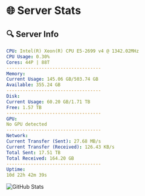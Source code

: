 # 🌐 Server Stats
## 🔍 Server Info
```yaml
CPU: Intel(R) Xeon(R) CPU E5-2699 v4 @ 1342.02MHz
CPU Usage: 0.30%
Cores: 44P | 88T
-----------------------------------
Memory:
Current Usage: 145.06 GB/503.74 GB
Available: 355.24 GB
-----------------------------------
Disk:
Current Usage: 60.20 GB/1.71 TB
Free: 1.57 TB
-----------------------------------
GPU:
No GPU detected
-----------------------------------
Network:
Current Transfer (Sent): 27.68 MB/s
Current Transfer (Received): 126.43 KB/s
Total Sent: 17.51 TB
Total Received: 164.20 GB
-----------------------------------
Uptime:
10d 22h 42m 39s
```
![GitHub Stats](https://img.shields.io/badge/Updated-2025-03-18_20:05:28-blue)